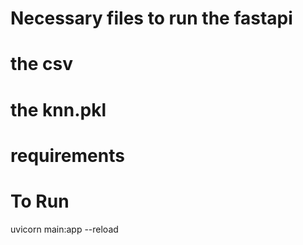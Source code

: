 # Necessary files to run the fastapi 
# the csv
# the knn.pkl
# requirements

# To Run
uvicorn main:app --reload

